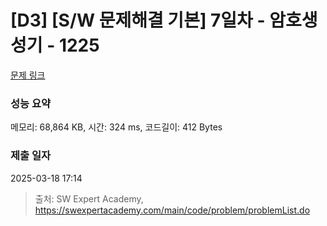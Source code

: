 # [D3] [S/W 문제해결 기본] 7일차 - 암호생성기 - 1225 

[문제 링크](https://swexpertacademy.com/main/code/problem/problemDetail.do?contestProbId=AV14uWl6AF0CFAYD) 

### 성능 요약

메모리: 68,864 KB, 시간: 324 ms, 코드길이: 412 Bytes

### 제출 일자

2025-03-18 17:14



> 출처: SW Expert Academy, https://swexpertacademy.com/main/code/problem/problemList.do